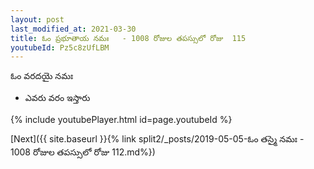 ```yaml
---
layout: post
last_modified_at: 2021-03-30
title: ఓం ప్రభూతాయ నమః   - 1008 రోజుల తపస్సులో రోజు  115
youtubeId: Pz5c8zUfLBM
---
```

 
 
 ఓం వరదయై నమః  
 
 -  ఎవరు వరం ఇస్తారు 
 
  
 
  
 
 
 
 
 
 


{% include youtubePlayer.html id=page.youtubeId %}
 
[Next]({{ site.baseurl }}{% link  split2/_posts/2019-05-05-ఓం తస్మై నమః   - 1008 రోజుల తపస్సులో రోజు  112.md%})
 
